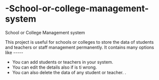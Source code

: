 # -School-or-college-management-system
 School or College Management system


This project is useful for schools or colleges 
to store the data of students and teachers or staff management permanently.
It contains many options like -----
* You can add students or teachers in your system.
* You can edit the details also if is ti wrong.
* You can also delete the data of any student or teacher.
.
